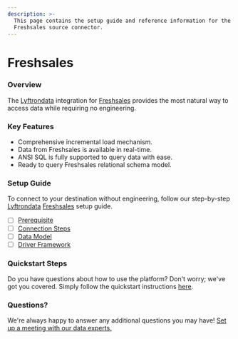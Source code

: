 ```yaml
---
description: >-
  This page contains the setup guide and reference information for the
  Freshsales source connector.
---
```


# Freshsales

### Overview

The [Lyftrondata](https://www.lyftrondata.com/) integration for [Freshsales](https://www.lyftrondata.com/integration/sales-analytics/freshsales/) provides the most natural way to access data while requiring no engineering.

### Key Features

* Comprehensive incremental load mechanism.
* Data from Freshsales is available in real-time.
* ANSI SQL is fully supported to query data with ease.
* Ready to query Freshsales relational schema model.

### Setup Guide

To connect to your destination without engineering, follow our step-by-step [Lyftrondata](https://www.lyftrondata.com/) [Freshsales](https://www.lyftrondata.com/integration/sales-analytics/freshsales/) setup guide.

* [ ] [Prerequisite](prerequisite.md)
* [ ] [Connection Steps](connection-steps.md)
* [ ] [Data Model](data-model/erd.md)
* [ ] [Driver Framework](driver-framework/)

### Quickstart Steps

Do you have questions about how to use the platform? Don't worry; we've got you covered. Simply follow the quickstart instructions [here](broken-reference).

### Questions? <a href="#questions" id="questions"></a>

We're always happy to answer any additional questions you may have! [Set up a meeting with our data experts.](https://www.lyftrondata.com/book-a-meeting/)
